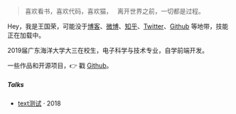 > 喜欢看书，喜欢代码，喜欢猫，  
> 离开世界之前，一切都是过程。

Hey，我是王国荣，可能没于[博客](https://wangguorong1996.github.io)、[微博](https://weibo.com/wangguorong1996)、[知乎](https://www.zhihu.com/people/wangguorong1996)、[Twitter]()、[Github](http://github.com/wangguorong1996) 等地带，技能正在加载中。

2019届广东海洋大学大三在校生，电子科学与技术专业，自学前端开发。

一些作品和开源项目，👉 戳 [Github](http://github.com/wangguorong1996)。 


##### Talks


- [text测试][1] · 2018

[1]: //#
